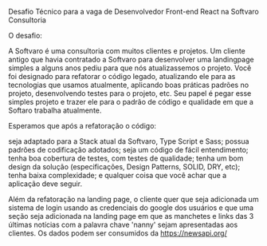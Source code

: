 Desafio Técnico para a vaga de Desenvolvedor Front-end React na Softvaro Consultoria

O desafio:

A Softvaro é uma consultoria com muitos clientes e projetos. Um cliente antigo que havia contratado a Softvaro para desenvolver uma landingpage simples a alguns anos pediu para que nós atualizassemos o projeto. Você foi designado para refatorar o código legado, atualizando ele para as tecnologias que usamos atualmente, aplicando boas práticas padrões no projeto, desenvolvendo testes para o projeto, etc. Seu papel é pegar esse simples projeto e trazer ele para o padrão de código e qualidade em que a Softaro trabalha atualmente.

Esperamos que após a refatoração o código:

seja adaptado para a Stack atual da Softvaro, Type Script e Sass;
possua padrões de codificação adotados;
seja um código de fácil entendimento;
tenha boa cobertura de testes, com testes de qualidade;
tenha um bom design da solução (especificações, Design Patterns, SOLID, DRY, etc);
tenha baixa complexidade;
e qualquer coisa que você achar que a aplicação deve seguir.

Além da refatoração na landing page, o cliente quer que seja adicionada um sistema de login usando as credenciais do google dos usuários e que uma seção seja adicionada na landing page em que as manchetes e links das 3 últimas notícias com a palavra chave 'nanny' sejam apresentadas aos clientes. Os dados podem ser consumidos da https://newsapi.org/

